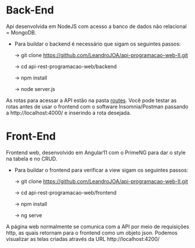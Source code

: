 

# Back-End

Api desenvolvida em NodeJS com acesso a banco de dados não relacional = MongoDB.

- Para buildar o backend é necessário que sigam os seguintes passos:


  &#8594; git clone https://github.com/LeandroJOA/api-programacao-web-II.git

  &#8594; cd api-rest-programacao-web/backend

  &#8594; npm install
  
  &#8594; node server.js

As rotas para acessar a API estão na pasta [routes](https://github.com/LeandroJOA/api-programacao-web-II/tree/master/backend/routes). Você pode testar as rotas antes de usar o frontend com o software Insomnia/Postman passando a http://localhost:4000/ e inserindo a rota desejada.

# Front-End

Frontend web, desenvolvido em Angular11 com o PrimeNG para dar o style na tabela e no CRUD.
  
- Para buildar o frontend para verificar a view sigam os seguintes passos:


  &#8594; git clone https://github.com/LeandroJOA/api-programacao-web-II.git

  &#8594; cd api-rest-programacao-web/frontend

  &#8594; npm install

  &#8594; ng serve

A página web normalmente se comunica com a API por meio de requisições http, as quais retornam para o frontend como um objeto json. Podemos visualizar as telas criadas através da URL http://localhost:4200/
